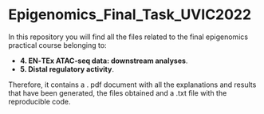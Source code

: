 # Epigenomics_Final_Task_UVIC2022
In this repository you will find all the files related to the final epigenomics practical course belonging to: 
- **4. EN‐TEx ATAC‐seq data: downstream analyses**.
- **5. Distal regulatory activity**.

Therefore, it contains a . pdf document with all the explanations and results that have been generated, the files obtained and a .txt file with the reproducible code.
